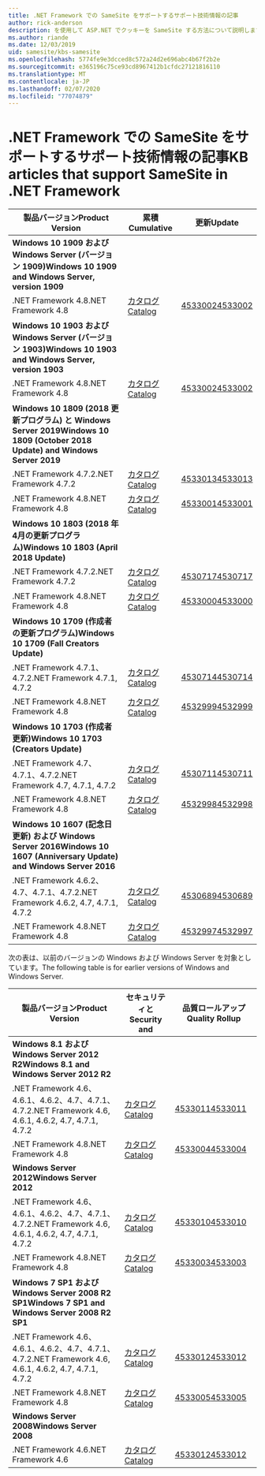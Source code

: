 ```yaml
---
title: .NET Framework での SameSite をサポートするサポート技術情報の記事
author: rick-anderson
description: を使用して ASP.NET でクッキーを SameSite する方法について説明します。
ms.author: riande
ms.date: 12/03/2019
uid: samesite/kbs-samesite
ms.openlocfilehash: 5774fe9e3dcced8c572a24d2e696abc4b67f2b2e
ms.sourcegitcommit: e365196c75ce93cd8967412b1cfdc27121816110
ms.translationtype: MT
ms.contentlocale: ja-JP
ms.lasthandoff: 02/07/2020
ms.locfileid: "77074879"
---
```

# <a name="kb-articles-that-support-samesite-in-net-framework"></a><span data-ttu-id="35b67-103">.NET Framework での SameSite をサポートするサポート技術情報の記事</span><span class="sxs-lookup"><span data-stu-id="35b67-103">KB articles that support SameSite in .NET Framework</span></span>

| <span data-ttu-id="35b67-104">製品バージョン</span><span class="sxs-lookup"><span data-stu-id="35b67-104">Product Version</span></span> | <span data-ttu-id="35b67-105">累積</span><span class="sxs-lookup"><span data-stu-id="35b67-105">Cumulative</span></span> | <span data-ttu-id="35b67-106">更新</span><span class="sxs-lookup"><span data-stu-id="35b67-106">Update</span></span> |
| ------------- | ------------- | --- |
| <span data-ttu-id="35b67-107">**Windows 10 1909 および Windows Server (バージョン 1909)**</span><span class="sxs-lookup"><span data-stu-id="35b67-107">**Windows 10 1909 and Windows Server, version 1909**</span></span> | | |
| <span data-ttu-id="35b67-108">.NET Framework 4.8</span><span class="sxs-lookup"><span data-stu-id="35b67-108">.NET Framework 4.8</span></span>  | [<span data-ttu-id="35b67-109">カタログ</span><span class="sxs-lookup"><span data-stu-id="35b67-109">Catalog</span></span>](https://www.catalog.update.microsoft.com/Search.aspx?q=4533002)  | [<span data-ttu-id="35b67-110">4533002</span><span class="sxs-lookup"><span data-stu-id="35b67-110">4533002</span></span>](https://support.microsoft.com/en-us/help/4533002) |
| <span data-ttu-id="35b67-111">**Windows 10 1903 および Windows Server (バージョン 1903)**</span><span class="sxs-lookup"><span data-stu-id="35b67-111">**Windows 10 1903 and Windows Server, version 1903**</span></span> | | |
| <span data-ttu-id="35b67-112">.NET Framework 4.8</span><span class="sxs-lookup"><span data-stu-id="35b67-112">.NET Framework 4.8</span></span>  | [<span data-ttu-id="35b67-113">カタログ</span><span class="sxs-lookup"><span data-stu-id="35b67-113">Catalog</span></span>](https://www.catalog.update.microsoft.com/Search.aspx?q=4533002)  | [<span data-ttu-id="35b67-114">4533002</span><span class="sxs-lookup"><span data-stu-id="35b67-114">4533002</span></span>](https://support.microsoft.com/en-us/help/4533002) |
| <span data-ttu-id="35b67-115">**Windows 10 1809 (2018 更新プログラム) と Windows Server 2019**</span><span class="sxs-lookup"><span data-stu-id="35b67-115">**Windows 10 1809 (October 2018 Update) and Windows Server 2019**</span></span> | |
| <span data-ttu-id="35b67-116">.NET Framework 4.7.2</span><span class="sxs-lookup"><span data-stu-id="35b67-116">.NET Framework 4.7.2</span></span>  | [<span data-ttu-id="35b67-117">カタログ</span><span class="sxs-lookup"><span data-stu-id="35b67-117">Catalog</span></span>](https://www.catalog.update.microsoft.com/Search.aspx?q=4533013)  | [<span data-ttu-id="35b67-118">4533013</span><span class="sxs-lookup"><span data-stu-id="35b67-118">4533013</span></span>](https://support.microsoft.com/en-us/help/4533013) |
| <span data-ttu-id="35b67-119">.NET Framework 4.8</span><span class="sxs-lookup"><span data-stu-id="35b67-119">.NET Framework 4.8</span></span>  | [<span data-ttu-id="35b67-120">カタログ</span><span class="sxs-lookup"><span data-stu-id="35b67-120">Catalog</span></span>](https://www.catalog.update.microsoft.com/Search.aspx?q=4533001)  | [<span data-ttu-id="35b67-121">4533001</span><span class="sxs-lookup"><span data-stu-id="35b67-121">4533001</span></span>](https://support.microsoft.com/en-us/help/4533001) |
| <span data-ttu-id="35b67-122">**Windows 10 1803 (2018 年4月の更新プログラム)**</span><span class="sxs-lookup"><span data-stu-id="35b67-122">**Windows 10 1803 (April 2018 Update)**</span></span> | |
| <span data-ttu-id="35b67-123">.NET Framework 4.7.2</span><span class="sxs-lookup"><span data-stu-id="35b67-123">.NET Framework 4.7.2</span></span>  | [<span data-ttu-id="35b67-124">カタログ</span><span class="sxs-lookup"><span data-stu-id="35b67-124">Catalog</span></span>](https://www.catalog.update.microsoft.com/Search.aspx?q=4530717)  | [<span data-ttu-id="35b67-125">4530717</span><span class="sxs-lookup"><span data-stu-id="35b67-125">4530717</span></span>](https://support.microsoft.com/en-us/help/4530717) |
| <span data-ttu-id="35b67-126">.NET Framework 4.8</span><span class="sxs-lookup"><span data-stu-id="35b67-126">.NET Framework 4.8</span></span>  | [<span data-ttu-id="35b67-127">カタログ</span><span class="sxs-lookup"><span data-stu-id="35b67-127">Catalog</span></span>](https://www.catalog.update.microsoft.com/Search.aspx?q=4533000)  | [<span data-ttu-id="35b67-128">4533000</span><span class="sxs-lookup"><span data-stu-id="35b67-128">4533000</span></span>](https://support.microsoft.com/en-us/help/4533000) |
| <span data-ttu-id="35b67-129">**Windows 10 1709 (作成者の更新プログラム)**</span><span class="sxs-lookup"><span data-stu-id="35b67-129">**Windows 10 1709 (Fall Creators Update)**</span></span> | |
| <span data-ttu-id="35b67-130">.NET Framework 4.7.1、4.7.2</span><span class="sxs-lookup"><span data-stu-id="35b67-130">.NET Framework 4.7.1, 4.7.2</span></span>  | [<span data-ttu-id="35b67-131">カタログ</span><span class="sxs-lookup"><span data-stu-id="35b67-131">Catalog</span></span>](https://www.catalog.update.microsoft.com/Search.aspx?q=4530714)  | [<span data-ttu-id="35b67-132">4530714</span><span class="sxs-lookup"><span data-stu-id="35b67-132">4530714</span></span>](https://support.microsoft.com/en-us/help/4530714) |
| <span data-ttu-id="35b67-133">.NET Framework 4.8</span><span class="sxs-lookup"><span data-stu-id="35b67-133">.NET Framework 4.8</span></span>  | [<span data-ttu-id="35b67-134">カタログ</span><span class="sxs-lookup"><span data-stu-id="35b67-134">Catalog</span></span>](https://www.catalog.update.microsoft.com/Search.aspx?q=4532999)  | [<span data-ttu-id="35b67-135">4532999</span><span class="sxs-lookup"><span data-stu-id="35b67-135">4532999</span></span>](https://support.microsoft.com/en-us/help/4532999) |
| <span data-ttu-id="35b67-136">**Windows 10 1703 (作成者更新)**</span><span class="sxs-lookup"><span data-stu-id="35b67-136">**Windows 10 1703 (Creators Update)**</span></span> | |
| <span data-ttu-id="35b67-137">.NET Framework 4.7、4.7.1、4.7.2</span><span class="sxs-lookup"><span data-stu-id="35b67-137">.NET Framework 4.7, 4.7.1, 4.7.2</span></span>  | [<span data-ttu-id="35b67-138">カタログ</span><span class="sxs-lookup"><span data-stu-id="35b67-138">Catalog</span></span>](https://www.catalog.update.microsoft.com/Search.aspx?q=4530711)  | [<span data-ttu-id="35b67-139">4530711</span><span class="sxs-lookup"><span data-stu-id="35b67-139">4530711</span></span>](https://support.microsoft.com/en-us/help/4530711) |
| <span data-ttu-id="35b67-140">.NET Framework 4.8</span><span class="sxs-lookup"><span data-stu-id="35b67-140">.NET Framework 4.8</span></span>  | [<span data-ttu-id="35b67-141">カタログ</span><span class="sxs-lookup"><span data-stu-id="35b67-141">Catalog</span></span>](https://www.catalog.update.microsoft.com/Search.aspx?q=4532998)  | [<span data-ttu-id="35b67-142">4532998</span><span class="sxs-lookup"><span data-stu-id="35b67-142">4532998</span></span>](https://support.microsoft.com/en-us/help/4532998) |
| <span data-ttu-id="35b67-143">**Windows 10 1607 (記念日更新) および Windows Server 2016**</span><span class="sxs-lookup"><span data-stu-id="35b67-143">**Windows 10 1607 (Anniversary Update) and Windows Server 2016**</span></span> | |
| <span data-ttu-id="35b67-144">.NET Framework 4.6.2、4.7、4.7.1、4.7.2</span><span class="sxs-lookup"><span data-stu-id="35b67-144">.NET Framework 4.6.2, 4.7, 4.7.1, 4.7.2</span></span> | [<span data-ttu-id="35b67-145">カタログ</span><span class="sxs-lookup"><span data-stu-id="35b67-145">Catalog</span></span>](https://www.catalog.update.microsoft.com/Search.aspx?q=4530689)  | [<span data-ttu-id="35b67-146">4530689</span><span class="sxs-lookup"><span data-stu-id="35b67-146">4530689</span></span>](https://support.microsoft.com/en-us/help/4530689) |
| <span data-ttu-id="35b67-147">.NET Framework 4.8</span><span class="sxs-lookup"><span data-stu-id="35b67-147">.NET Framework 4.8</span></span>  | [<span data-ttu-id="35b67-148">カタログ</span><span class="sxs-lookup"><span data-stu-id="35b67-148">Catalog</span></span>](https://www.catalog.update.microsoft.com/Search.aspx?q=4532997)  | [<span data-ttu-id="35b67-149">4532997</span><span class="sxs-lookup"><span data-stu-id="35b67-149">4532997</span></span>](https://support.microsoft.com/en-us/help/4532997) |

<span data-ttu-id="35b67-150">次の表は、以前のバージョンの Windows および Windows Server を対象としています。</span><span class="sxs-lookup"><span data-stu-id="35b67-150">The following table is for earlier versions of Windows and Windows Server.</span></span>

| <span data-ttu-id="35b67-151">製品バージョン</span><span class="sxs-lookup"><span data-stu-id="35b67-151">Product Version</span></span> | <span data-ttu-id="35b67-152">セキュリティと</span><span class="sxs-lookup"><span data-stu-id="35b67-152">Security and</span></span> | <span data-ttu-id="35b67-153">品質ロールアップ</span><span class="sxs-lookup"><span data-stu-id="35b67-153">Quality Rollup</span></span> |
| ------------- | ------------- | --- |
| <span data-ttu-id="35b67-154">**Windows 8.1 および Windows Server 2012 R2**</span><span class="sxs-lookup"><span data-stu-id="35b67-154">**Windows 8.1 and Windows Server 2012 R2**</span></span> | |
| <span data-ttu-id="35b67-155">.NET Framework 4.6、4.6.1、4.6.2、4.7、4.7.1、4.7.2</span><span class="sxs-lookup"><span data-stu-id="35b67-155">.NET Framework 4.6, 4.6.1, 4.6.2, 4.7, 4.7.1, 4.7.2</span></span> | [<span data-ttu-id="35b67-156">カタログ</span><span class="sxs-lookup"><span data-stu-id="35b67-156">Catalog</span></span>](https://www.catalog.update.microsoft.com/Search.aspx?q=4533011)  | [<span data-ttu-id="35b67-157">4533011</span><span class="sxs-lookup"><span data-stu-id="35b67-157">4533011</span></span>](https://support.microsoft.com/en-us/help/4533011) |
| <span data-ttu-id="35b67-158">.NET Framework 4.8</span><span class="sxs-lookup"><span data-stu-id="35b67-158">.NET Framework 4.8</span></span>  | [<span data-ttu-id="35b67-159">カタログ</span><span class="sxs-lookup"><span data-stu-id="35b67-159">Catalog</span></span>](https://www.catalog.update.microsoft.com/Search.aspx?q=4533004)  | [<span data-ttu-id="35b67-160">4533004</span><span class="sxs-lookup"><span data-stu-id="35b67-160">4533004</span></span>](https://support.microsoft.com/en-us/help/4533004) |
| <span data-ttu-id="35b67-161">**Windows Server 2012**</span><span class="sxs-lookup"><span data-stu-id="35b67-161">**Windows Server 2012**</span></span> | |
| <span data-ttu-id="35b67-162">.NET Framework 4.6、4.6.1、4.6.2、4.7、4.7.1、4.7.2</span><span class="sxs-lookup"><span data-stu-id="35b67-162">.NET Framework 4.6, 4.6.1, 4.6.2, 4.7, 4.7.1, 4.7.2</span></span> | [<span data-ttu-id="35b67-163">カタログ</span><span class="sxs-lookup"><span data-stu-id="35b67-163">Catalog</span></span>](https://www.catalog.update.microsoft.com/Search.aspx?q=4533010)  | [<span data-ttu-id="35b67-164">4533010</span><span class="sxs-lookup"><span data-stu-id="35b67-164">4533010</span></span>](https://support.microsoft.com/en-us/help/4533010) |
| <span data-ttu-id="35b67-165">.NET Framework 4.8</span><span class="sxs-lookup"><span data-stu-id="35b67-165">.NET Framework 4.8</span></span>  | [<span data-ttu-id="35b67-166">カタログ</span><span class="sxs-lookup"><span data-stu-id="35b67-166">Catalog</span></span>](https://www.catalog.update.microsoft.com/Search.aspx?q=4533003)  | [<span data-ttu-id="35b67-167">4533003</span><span class="sxs-lookup"><span data-stu-id="35b67-167">4533003</span></span>](https://support.microsoft.com/en-us/help/4533003) |
| <span data-ttu-id="35b67-168">**Windows 7 SP1 および Windows Server 2008 R2 SP1**</span><span class="sxs-lookup"><span data-stu-id="35b67-168">**Windows 7 SP1 and Windows Server 2008 R2 SP1**</span></span> | |
| <span data-ttu-id="35b67-169">.NET Framework 4.6、4.6.1、4.6.2、4.7、4.7.1、4.7.2</span><span class="sxs-lookup"><span data-stu-id="35b67-169">.NET Framework 4.6, 4.6.1, 4.6.2, 4.7, 4.7.1, 4.7.2</span></span> | [<span data-ttu-id="35b67-170">カタログ</span><span class="sxs-lookup"><span data-stu-id="35b67-170">Catalog</span></span>](https://www.catalog.update.microsoft.com/Search.aspx?q=4533012)  | [<span data-ttu-id="35b67-171">4533012</span><span class="sxs-lookup"><span data-stu-id="35b67-171">4533012</span></span>](https://support.microsoft.com/en-us/help/4533012) |
| <span data-ttu-id="35b67-172">.NET Framework 4.8</span><span class="sxs-lookup"><span data-stu-id="35b67-172">.NET Framework 4.8</span></span>  | [<span data-ttu-id="35b67-173">カタログ</span><span class="sxs-lookup"><span data-stu-id="35b67-173">Catalog</span></span>](https://www.catalog.update.microsoft.com/Search.aspx?q=4533005)  | [<span data-ttu-id="35b67-174">4533005</span><span class="sxs-lookup"><span data-stu-id="35b67-174">4533005</span></span>](https://support.microsoft.com/en-us/help/4533005) |
| <span data-ttu-id="35b67-175">**Windows Server 2008**</span><span class="sxs-lookup"><span data-stu-id="35b67-175">**Windows Server 2008**</span></span> | |
| <span data-ttu-id="35b67-176">.NET Framework 4.6</span><span class="sxs-lookup"><span data-stu-id="35b67-176">.NET Framework 4.6</span></span>  | [<span data-ttu-id="35b67-177">カタログ</span><span class="sxs-lookup"><span data-stu-id="35b67-177">Catalog</span></span>](https://www.catalog.update.microsoft.com/Search.aspx?q=4533012)  | [<span data-ttu-id="35b67-178">4533012</span><span class="sxs-lookup"><span data-stu-id="35b67-178">4533012</span></span>](https://support.microsoft.com/en-us/help/4533012) |